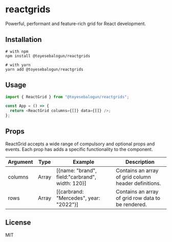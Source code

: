 # reactgrids

Powerful, performant and feature-rich grid for React development.

## Installation

```shell
# with npm
npm install @toyesebalogun/reactgrids

# with yarn
yarn add @toyesebalogun/reactgrids
```

## Usage

```js
import { ReactGrid } from "@toyesebalogun/reactgrids";

const App = () => {
  return <ReactGrid columns={[]} data={[]} />;
};
```

## Props

ReactGrid accepts a wide range of compulsory and optional props and events. Each prop has adds a specific functionality to the component.

| Argument | Type  | Example                                         | Description                                          |
| -------- | ----- | ----------------------------------------------- | ---------------------------------------------------- |
| columns  | Array | [{name: "brand", field:"carbrand", width: 120}] | Contains an array of grid column header definitions. |
| rows     | Array | [{carbrand: "Mercedes", year: "2022"}]          | Contains an array of grid row data to be rendered.   |

## License

MIT
